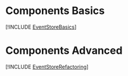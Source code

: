 # Components Basics

[!INCLUDE [EventStoreBasics](event-store/basics.md)]


# Components Advanced

[!INCLUDE [EventStoreRefactoring](event-store/refactoring.md)]




